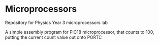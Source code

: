 # Microprocessors
Repository for Physics Year 3 microprocessors lab

A simple assembly program for PIC18 microprocessor, that counts to 100, putting the current count value out onto PORTC
